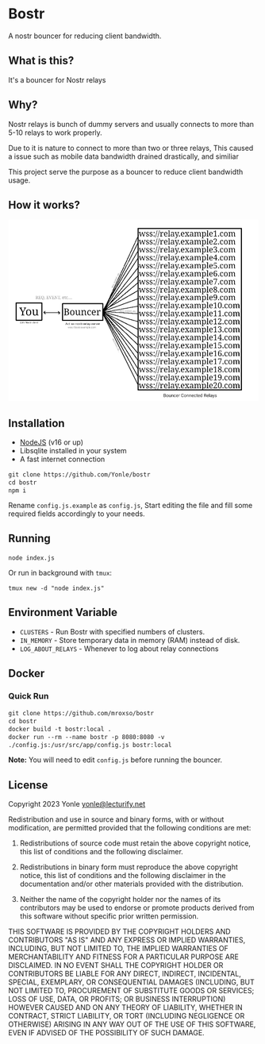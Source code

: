 # Bostr
A nostr bouncer for reducing client bandwidth.

## What is this?
It's a bouncer for Nostr relays

## Why?
Nostr relays is bunch of dummy servers and usually connects to more than 5-10 relays to work properly.

Due to it is nature to connect to more than two or three relays, This caused a issue such as mobile data bandwidth drained drastically, and similiar

This project serve the purpose as a bouncer to reduce client bandwidth usage.

## How it works?
![How it works](img/how_it_works.png)

## Installation
- [NodeJS](https://nodejs.org) (v16 or up)
- Libsqlite installed in your system
- A fast internet connection

```
git clone https://github.com/Yonle/bostr
cd bostr
npm i
```

Rename `config.js.example` as `config.js`, Start editing the file and fill some required fields accordingly to your needs.

## Running
```
node index.js
```

Or run in background with `tmux`:

```
tmux new -d "node index.js"
```

## Environment Variable
- `CLUSTERS` - Run Bostr with specified numbers of clusters.
- `IN_MEMORY` - Store temporary data in memory (RAM) instead of disk.
- `LOG_ABOUT_RELAYS` - Whenever to log about relay connections

## Docker
### Quick Run
```
git clone https://github.com/mroxso/bostr
cd bostr
docker build -t bostr:local .
docker run --rm --name bostr -p 8080:8080 -v ./config.js:/usr/src/app/config.js bostr:local
```

**Note:** You will need to edit `config.js` before running the bouncer.

## License

Copyright 2023 Yonle <yonle@lecturify.net>

Redistribution and use in source and binary forms, with or without modification, are permitted provided that the following conditions are met:

1. Redistributions of source code must retain the above copyright notice, this list of conditions and the following disclaimer.

2. Redistributions in binary form must reproduce the above copyright notice, this list of conditions and the following disclaimer in the documentation and/or other materials provided with the distribution.

3. Neither the name of the copyright holder nor the names of its contributors may be used to endorse or promote products derived from this software without specific prior written permission.

THIS SOFTWARE IS PROVIDED BY THE COPYRIGHT HOLDERS AND CONTRIBUTORS "AS IS" AND ANY EXPRESS OR IMPLIED WARRANTIES, INCLUDING, BUT NOT LIMITED TO, THE IMPLIED WARRANTIES OF MERCHANTABILITY AND FITNESS FOR A PARTICULAR PURPOSE ARE DISCLAIMED. IN NO EVENT SHALL THE COPYRIGHT HOLDER OR CONTRIBUTORS BE LIABLE FOR ANY DIRECT, INDIRECT, INCIDENTAL, SPECIAL, EXEMPLARY, OR CONSEQUENTIAL DAMAGES (INCLUDING, BUT NOT LIMITED TO, PROCUREMENT OF SUBSTITUTE GOODS OR SERVICES; LOSS OF USE, DATA, OR PROFITS; OR BUSINESS INTERRUPTION) HOWEVER CAUSED AND ON ANY THEORY OF LIABILITY, WHETHER IN CONTRACT, STRICT LIABILITY, OR TORT (INCLUDING NEGLIGENCE OR OTHERWISE) ARISING IN ANY WAY OUT OF THE USE OF THIS SOFTWARE, EVEN IF ADVISED OF THE POSSIBILITY OF SUCH DAMAGE.
